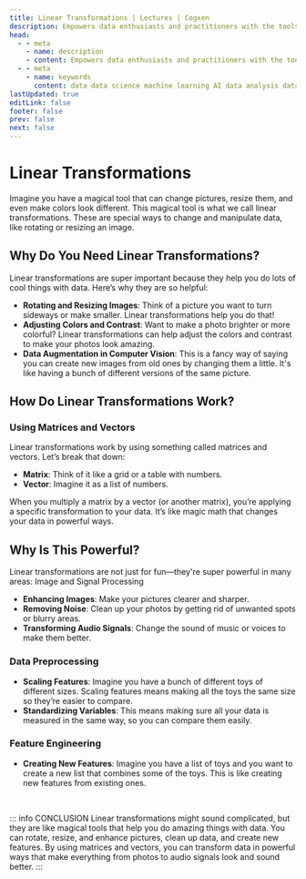 ```yaml
---
title: Linear Transformations | Lectures | Cogxen
description: Empowers data enthusiasts and practitioners with the tools and knowledge to unlock the potential of data.
head:
  - - meta
    - name: description
    - content: Empowers data enthusiasts and practitioners with the tools and knowledge to unlock the potential of data.
  - - meta
    - name: keywords
      content: data data science machine learning AI data analysis data-driven data enthusiasts data practitioners
lastUpdated: true
editLink: false
footer: false
prev: false
next: false
---
```


# Linear Transformations

Imagine you have a magical tool that can change pictures, resize them, and even make colors look different. This magical tool is what we call linear transformations. These are special ways to change and manipulate data, like rotating or resizing an image.

## Why Do You Need Linear Transformations?

Linear transformations are super important because they help you do lots of cool things with data. Here’s why they are so helpful:

- **Rotating and Resizing Images**: Think of a picture you want to turn sideways or make smaller. Linear transformations help you do that!
- **Adjusting Colors and Contrast**: Want to make a photo brighter or more colorful? Linear transformations can help adjust the colors and contrast to make your photos look amazing.
- **Data Augmentation in Computer Vision**: This is a fancy way of saying you can create new images from old ones by changing them a little. It's like having a bunch of different versions of the same picture.

## How Do Linear Transformations Work?

### Using Matrices and Vectors

Linear transformations work by using something called matrices and vectors. Let’s break that down:

- **Matrix**: Think of it like a grid or a table with numbers.
- **Vector**: Imagine it as a list of numbers.

When you multiply a matrix by a vector (or another matrix), you’re applying a specific transformation to your data. It’s like magic math that changes your data in powerful ways.

## Why Is This Powerful?

Linear transformations are not just for fun—they're super powerful in many areas:
Image and Signal Processing

- **Enhancing Images**: Make your pictures clearer and sharper.
- **Removing Noise**: Clean up your photos by getting rid of unwanted spots or blurry areas.
- **Transforming Audio Signals**: Change the sound of music or voices to make them better.

### Data Preprocessing

- **Scaling Features**: Imagine you have a bunch of different toys of different sizes. Scaling features means making all the toys the same size so they’re easier to compare.
- **Standardizing Variables**: This means making sure all your data is measured in the same way, so you can compare them easily.

### Feature Engineering

- **Creating New Features**: Imagine you have a list of toys and you want to create a new list that combines some of the toys. This is like creating new features from existing ones.

<br />

::: info CONCLUSION
Linear transformations might sound complicated, but they are like magical tools that help you do amazing things with data. You can rotate, resize, and enhance pictures, clean up data, and create new features. By using matrices and vectors, you can transform data in powerful ways that make everything from photos to audio signals look and sound better.
:::
